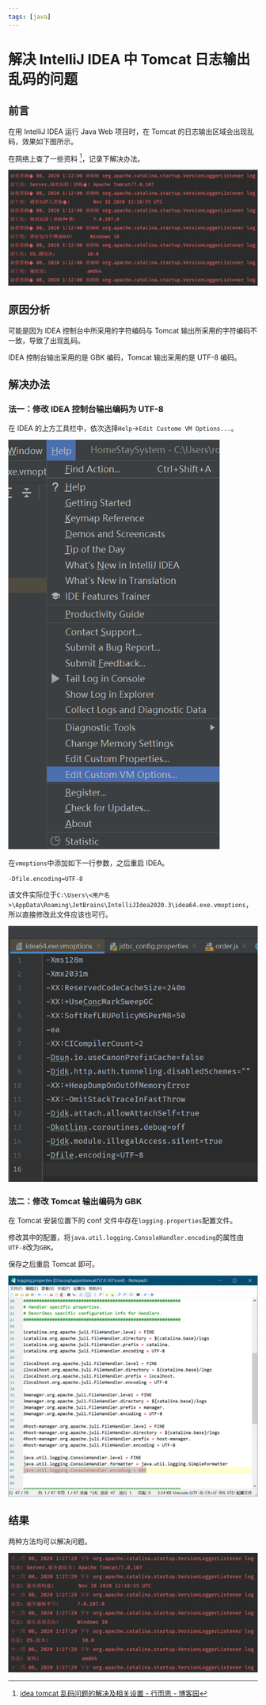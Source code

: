```yaml
---
tags: [java]
---
```


# 解决 IntelliJ IDEA 中 Tomcat 日志输出乱码的问题

## 前言

在用 IntelliJ IDEA 运行 Java Web 项目时，在 Tomcat 的日志输出区域会出现乱码，效果如下图所示。

在网络上查了一些资料 [^1]，记录下解决办法。

![Tomcat 日志出现乱码](./2020-12-08-solve-the-problem-of-messy-output-from-tomcat-in-intelli-j-idea.assets/image-1024x475.png)

## 原因分析

可能是因为 IDEA 控制台中所采用的字符编码与 Tomcat 输出所采用的字符编码不一致，导致了出现乱码。

IDEA 控制台输出采用的是 GBK 编码，Tomcat 输出采用的是 UTF-8 编码。

## 解决办法

### 法一：修改 IDEA 控制台输出编码为 UTF-8

在 IDEA 的上方工具栏中，依次选择`Help`->`Edit Custome VM Options...`。

![img](./2020-12-08-solve-the-problem-of-messy-output-from-tomcat-in-intelli-j-idea.assets/image-1.png)

在`vmoptions`中添加如下一行参数，之后重启 IDEA。

```text
-Dfile.encoding=UTF-8
```

该文件实际位于`C:\Users\<用户名>\AppData\Roaming\JetBrains\IntelliJIdea2020.3\idea64.exe.vmoptions`，所以直接修改此文件应该也可行。

![img](./2020-12-08-solve-the-problem-of-messy-output-from-tomcat-in-intelli-j-idea.assets/image-2.png)

### 法二：修改 Tomcat 输出编码为 GBK

在 Tomcat 安装位置下的 conf 文件中存在`logging.properties`配置文件。

修改其中的配置，将`java.util.logging.ConsoleHandler.encoding`的属性由`UTF-8`改为`GBK`。

保存之后重启 Tomcat 即可。

![img](./2020-12-08-solve-the-problem-of-messy-output-from-tomcat-in-intelli-j-idea.assets/image-4-1024x907.png)

## 结果

两种方法均可以解决问题。

![img](./2020-12-08-solve-the-problem-of-messy-output-from-tomcat-in-intelli-j-idea.assets/image-3-1024x491.png)

[^1]: [idea tomcat 乱码问题的解决及相关设置 - 行而思 - 博客园](https://www.cnblogs.com/shej123/p/10312806.html)
